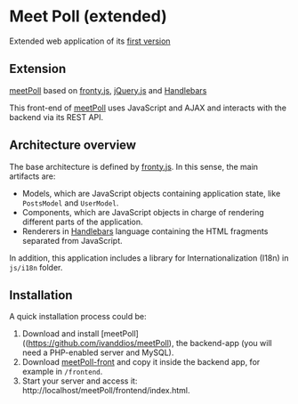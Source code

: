 Meet Poll (extended) 
=============
Extended web application of its [first version](https://github.com/ivanddios/meetPoll)

## Extension
[meetPoll](https://github.com/ivanddios/meetPoll) based on
[fronty.js](https://github.com/lipido/fronty.js),
[jQuery.js](https://jquery.com/) and [Handlebars](http://handlebarsjs.com/)

This front-end of [meetPoll](https://github.com/ivanddios/meetPoll) uses JavaScript
and AJAX and interacts with the backend via its REST API.

## Architecture overview

The base architecture is defined by
[fronty.js](https://github.com/lipido/fronty.js).  In this sense, the main
artifacts are:

- Models, which are JavaScript objects containing application state, like
  `PostsModel` and `UserModel`.
- Components, which are JavaScript objects in charge of rendering different
  parts of the application.
- Renderers in [Handlebars](http://handlebarsjs.com/) language containing the
  HTML fragments separated from JavaScript.

In addition, this application includes a library for Internationalization (I18n)
in `js/i18n` folder.

## Installation

A quick installation process could be:

1. Download and install [meetPoll]((https://github.com/ivanddios/meetPoll), the
   backend-app (you will need a PHP-enabled server and MySQL).
2. Download
[meetPoll-front](https://github.com/ivanddios/meetPoll/archive/master.zip) and copy
it inside the backend app, for example in `/frontend`.
3. Start your server and access it: http://localhost/meetPoll/frontend/index.html.
